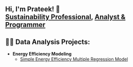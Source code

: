 ## Hi, I'm Prateek! 🙂 <br/><a href="https://www.linkedin.com/in/dprateek/">Sustainability Professional</a>, <a href="https://github.com/dvd1587">Analyst & Programmer</a> 

<h2>👨‍💻 Data Analysis Projects:</h2>

- <b>Energy Efficiency Modeling</b>
  - [Simple Energy Efficiency Multiple Regression Model](https://github.com/dvd1587/energy_eff_olm/tree/main)

<!--
**dvd1587/dvd1587** is a ✨ _special_ ✨ repository because its `README.md` (this file) appears on your GitHub profile.

Here are some ideas to get you started:

- 🔭 I’m currently working on ...
- 🌱 I’m currently learning ...
- 👯 I’m looking to collaborate on ...
- 🤔 I’m looking for help with ...
- 💬 Ask me about ...
- 📫 How to reach me: ...
- 😄 Pronouns: ...
- ⚡ Fun fact: ...
-->
